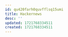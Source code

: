 ```yaml
---
id: qu420farh0quvfflsq15umi
title: Hackernews
desc: ''
updated: 1721768334511
created: 1721768334511
---
```

